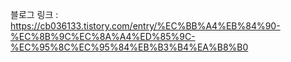 블로그 링크 : https://cb036133.tistory.com/entry/%EC%BB%A4%EB%84%90-%EC%8B%9C%EC%8A%A4%ED%85%9C-%EC%95%8C%EC%95%84%EB%B3%B4%EA%B8%B0
